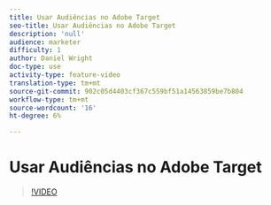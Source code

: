 ```yaml
---
title: Usar Audiências no Adobe Target
seo-title: Usar Audiências no Adobe Target
description: 'null'
audience: marketer
difficulty: 1
author: Daniel Wright
doc-type: use
activity-type: feature-video
translation-type: tm+mt
source-git-commit: 902c05d4403cf367c559bf51a14563859be7b804
workflow-type: tm+mt
source-wordcount: '16'
ht-degree: 6%

---
```



# Usar Audiências no Adobe Target

>[!VIDEO](https://video.tv.adobe.com/v/17398/?quality=12)